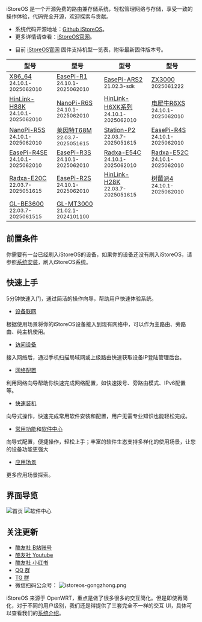 iStoreOS 是一个开源免费的路由兼存储系统，轻松管理网络与存储，享受一致的操作体验，代码完全开源，欢迎探索与贡献。
- 系统代码开源地址：[Github iStoreOS](https://www.github.com/istoreos/istoreos)。
- 更多详情请查看：[iStoreOS官网](https://www.istoreos.com)。

* 目前 [iStoreOS官网](https://site.istoreos.com/firmware) 固件支持机型一览表，附带最新固件版本号。

| 型号 | 型号 | 型号 | 型号 |
|------|------|------|------|
| [X86_64](https://site.istoreos.com/firmware/download?devicename=x86_64&firmware=iStoreOS)<br><small>24.10.1-2025062010</small> | [EasePi-R1](https://site.istoreos.com/firmware/download?devicename=easepi-r1&firmware=iStoreOS)<br><small>24.10.1-2025062010</small> | [EasePi-ARS2](https://site.istoreos.com/firmware/download?devicename=ars2&firmware=iStoreOS)<br><small>21.02.3-sdk</small> | [ZX3000](http://fw.koolcenter.com/iStoreOS/zx3000/)<br><small>2025061222</small> |
| [HinLink-H88K](https://site.istoreos.com/firmware/download?devicename=h88k&firmware=iStoreOS)<br><small>24.10.1-2025062010</small> | [NanoPi-R6S](https://site.istoreos.com/firmware/download?devicename=r6s&firmware=iStoreOS)<br><small>24.10.1-2025062010</small> | [HinLink-H6XK系列](https://site.istoreos.com/firmware/download?devicename=h6xk&firmware=iStoreOS)<br><small>24.10.1-2025062010</small> | [电犀牛R6XS](https://site.istoreos.com/firmware/download?devicename=r6xs&firmware=iStoreOS)<br><small>24.10.1-2025062010</small> |
| [NanoPi-R5S](https://site.istoreos.com/firmware/download?devicename=r5s&firmware=iStoreOS)<br><small>24.10.1-2025062010</small> | [莱因特T68M](https://site.istoreos.com/firmware/download?devicename=t68m&firmware=iStoreOS)<br><small>22.03.7-2025051615</small> | [Station-P2](https://site.istoreos.com/firmware/download?devicename=station-p2&firmware=iStoreOS)<br><small>22.03.7-2025051615</small> | [EasePi-R4S](https://site.istoreos.com/firmware/download?devicename=r4s&firmware=iStoreOS)<br><small>24.10.1-2025062010</small> |
| [EasePi-R4SE](https://site.istoreos.com/firmware/download?devicename=r4se&firmware=iStoreOS)<br><small>24.10.1-2025062010</small> | [EasePi-R3S](https://site.istoreos.com/firmware/download?devicename=r3s&firmware=iStoreOS)<br><small>24.10.1-2025062010</small> | [Radxa-E54C](https://site.istoreos.com/firmware/download?devicename=e54c&firmware=iStoreOS)<br><small>24.10.1-2025062010</small> | [Radxa-E52C](https://site.istoreos.com/firmware/download?devicename=e52c&firmware=iStoreOS)<br><small>24.10.1-2025062010</small> |
| [Radxa-E20C](https://site.istoreos.com/firmware/download?devicename=e20c&firmware=iStoreOS)<br><small>22.03.7-2025051615</small> | [EasePi-R2S](https://site.istoreos.com/firmware/download?devicename=r2s&firmware=iStoreOS)<br><small>24.10.1-2025062010</small> | [HinLink-H28K](https://site.istoreos.com/firmware/download?devicename=h28k&firmware=iStoreOS)<br><small>22.03.7-2025051615</small> | [树莓派4](https://site.istoreos.com/firmware/download?devicename=rpi4&firmware=iStoreOS)<br><small>24.10.1-2025062010</small> |
| [GL-BE3600](https://site.istoreos.com/firmware/download?devicename=gl-be3600&firmware=iStoreOS)<br><small>22.03.7-2025061515</small> | [GL-MT3000](https://site.istoreos.com/firmware/download?devicename=mt3000&firmware=iStoreOS)<br><small>21.02.1-2024101100</small> |  |  |


## 前置条件

你需要有一台已经刷入iStoreOS的设备，如果你的设备还没有刷入iStoreOS，请参照[系统安装](/zh/guide/istoreos/install.html)，刷入iStoreOS系统。

## 快速上手

5分钟快速入门，通过简洁的操作向导，帮助用户快速体验系统。

- [设备联网](/zh/guide/istoreos/network/wired_connection.html)

根据使用场景将你的iStoreOS设备接入到现有网络中，可以作为主路由、旁路由、纯主机使用。

- [访问设备](/zh/guide/istoreos/network/check_connection.html)

接入网络后，通过手机扫描局域网或上级路由快速获取设备IP登陆管理后台。

- [网络配置](/zh/guide/istoreos/basic/network_guide.html)

利用网络向导帮助你快速完成网络配置，如快速拨号、旁路由模式、IPv6配置等。

- [快速装机](/zh/guide/istoreos/basic/install_guide.html)

向导式操作，快速完成常用软件安装和配置，用户无需专业知识也能轻松完成。

- [常用功能](/zh/guide/istoreos/basic/page.html)和[软件中心](https://doc.linkease.com/zh/guide/istore/)

向导式配置，便捷操作，轻松上手；丰富的软件生态支持多样化的使用场景，让您的设备功能更强大

- [应用场景](/zh/guide/istoreos/practice/homeNas.html)

更多应用场景探索。

<!-- * [固件安装](/zh/guide/istoreos/install_ars2.html)
* [更多固件下载](https://www.koolcenter.com/fw)
* [网络配置向导](/zh/guide/istoreos/basic/network_guide.html)
* [常用功能](/zh/guide/istoreos/basic/page.html) -->

## 界面导览

![首页](./preview/geek-preview1.jpg)
![软件中心](./preview/geek-istore-preview2.jpg)

## 关注更新

* [酷友社 B站账号](https://space.bilibili.com/1492058311?spm_id_from=333.788.0.0)
* [酷友社 Youtube](https://www.youtube.com/channel/UCvENMyIFurJi_SrnbnbyiZw)
* [酷友社 小红书](https://www.xiaohongshu.com/user/profile/66eaa6e4000000001d0307af)
* [QQ 群](https://www.koolcenter.com/posts/117)
* [TG 群](https://t.me/+QwxW7aimSMeRdQJX)
* 微信扫码公众号：
![istoreos-gongzhong.png](./preview/istoreos-gongzhong.png)

iStoreOS 来源于 OpenWRT，重点是做了很多很多的交互简化。但是即使再简化，对于不同的用户级别，我们还是得提供了三套完全不一样的交互 UI，具体可以查看我们的[系统介绍](/zh/guide/istoreos/storeos_introduce.html)。


